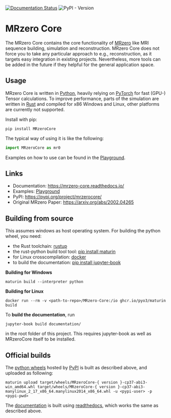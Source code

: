 [![Documentation Status](https://readthedocs.org/projects/mrzero-core/badge/?version=latest)](https://mrzero-core.readthedocs.io/en/latest/?badge=latest)
![PyPI - Version](https://img.shields.io/pypi/v/MRzeroCore)

# MRzero Core

The MRzero Core contains the core functionality of [MRzero](https://arxiv.org/abs/2002.04265) like MRI sequence building, simulation and reconstruction. MRzero Core does not force you to take any particular approach to e.g., reconstruction, as it targets easy integration in existing projects. Nevertheless, more tools can be added in the future if they helpful for the general application space.

## Usage

MRzero Core is written in [Python](https://www.python.org/), heavily relying on [PyTorch](https://pytorch.org/) for fast (GPU-) Tensor calculations.
To improve performance, parts of the simulation are written in [Rust](https://www.rust-lang.org/) and compiled for x86 Windows and Linux, other platforms are currently not supported.

Install with pip:
```
pip install MRzeroCore
```

The typical way of using it is like the following:
```python
import MRzeroCore as mr0
```

Examples on how to use can be found in the [Playground](https://mrzero-core.readthedocs.io/en/latest/playground_mr0/overview.html).

## Links

- Documentation: https://mrzero-core.readthedocs.io/
- Examples: [Playground](https://mrzero-core.readthedocs.io/en/latest/playground_mr0/overview.html)
- PyPI: https://pypi.org/project/mrzerocore/
- Original MRzero Paper: https://arxiv.org/abs/2002.04265

## Building from source

This assumes windows as host operating system. For building the python wheel, you need:
- the Rust toolchain: [rustup](https://rustup.rs/)
- the rust-python build tool tool: [pip install maturin](https://github.com/PyO3/maturin)
- for Linux crosscompilation: [docker](https://www.docker.com/)
- to build the documentation: [pip install jupyter-book](https://jupyterbook.org/en/stable/intro.html)

**Building for Windows**
```
maturin build --interpreter python
```
**Building for Linux**
```
docker run --rm -v <path-to-repo>/MRzero-Core:/io ghcr.io/pyo3/maturin build
```

To **build the documentation**, run
```
jupyter-book build documentation/
```
in the root folder of this project. This requires jupyter-book as well as MRzeroCore itself to be installed.


## Official builds

The [python wheels](https://pypi.org/project/mrzerocore/) hosted by [PyPI](https://pypi.org/) is built as described above, and uploaded as following:

```
maturin upload target/wheels/MRzeroCore-{ version }-cp37-abi3-win_amd64.whl target/wheels/MRzeroCore-{ version }-cp37-abi3-manylinux_2_17_x86_64.manylinux2014_x86_64.whl -u <pypi-user> -p <pypi-pwd>
```

The [documentation](https://mrzero-core.readthedocs.io/en/latest/intro.html) is built using [readthedocs](https://readthedocs.org/), which works the same as described above.
